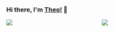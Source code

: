 ### Hi there, I'm [Theo!](https://github.com/Theogu) 👋

<div style="display:flex; justify-content:space-around;">
    <a href="https://github.com/theogu" style="display:block;flex:1;">
    <img align="center" src="https://github-readme-stats.vercel.app/api/top-langs/?username=theogu&theme=tokyonight&hide_langs_below=1" />
  </a>
  <a href="https://github.com/theogu" style="display:block;flex:1;">
    <img align="center" src="https://github-readme-stats.vercel.app/api?username=theogu&show_icons=true&theme=tokyonight&line_height=20"/>
  </a>
</div>





